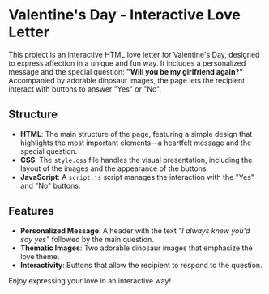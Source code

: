 # Valentine's Day - Interactive Love Letter

This project is an interactive HTML love letter for Valentine's Day, designed to express affection in a unique and fun way. It includes a personalized message and the special question: **"Will you be my girlfriend again?"** Accompanied by adorable dinosaur images, the page lets the recipient interact with buttons to answer "Yes" or "No".

## Structure

- **HTML**: The main structure of the page, featuring a simple design that highlights the most important elements—a heartfelt message and the special question.
- **CSS**: The `style.css` file handles the visual presentation, including the layout of the images and the appearance of the buttons.
- **JavaScript**: A `script.js` script manages the interaction with the "Yes" and "No" buttons.

## Features

- **Personalized Message**: A header with the text _"I always knew you'd say yes"_ followed by the main question.
- **Thematic Images**: Two adorable dinosaur images that emphasize the love theme.
- **Interactivity**: Buttons that allow the recipient to respond to the question.

Enjoy expressing your love in an interactive way!
